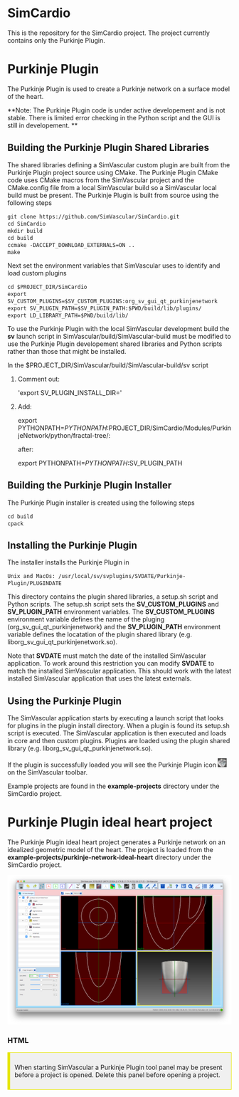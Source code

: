 # SimCardio
This is the repository for the SimCardio project. The project currently contains only the Purkinje Plugin.

# Purkinje Plugin
The Purkinje Plugin is used to create a Purkinje network on a surface model of the heart.

**Note: The Purkinje Plugin code is under active developement and is not stable. There is limited error checking in the Python script and the GUI is still in developement. **

## Building the Purkinje Plugin Shared Libraries
The shared libraries defining a SimVascular custom plugin are built from the Purkinje Plugin project source using CMake. The Purkinje Plugin CMake code uses CMake macros from the SimVascular project and the CMake.config file from a local SimVascular build so a SimVascular local build must be present. The Purkinje Plugin is built from source using the following steps

```
git clone https://github.com/SimVascular/SimCardio.git
cd SimCardio
mkdir build
cd build
ccmake -DACCEPT_DOWNLOAD_EXTERNALS=ON ..
make 
```

Next set the environment variables that SimVascular uses to identify and load custom plugins

```
cd $PROJECT_DIR/SimCardio 
export SV_CUSTOM_PLUGINS=$SV_CUSTOM_PLUGINS:org_sv_gui_qt_purkinjenetwork
export SV_PLUGIN_PATH=$SV_PLUGIN_PATH:$PWD/build/lib/plugins/
export LD_LIBRARY_PATH=$PWD/build/lib/
```
To use the Purkinje Plugin with the local SimVascular development build the **sv** launch script in SimVascular/build/SimVascular-build must be modified to use the Purkinje Plugin developement shared libraries and Python scripts rather than those that might be installed.

In the $PROJECT_DIR/SimVascular/build/SimVascular-build/sv script

  1) Comment out: 

        'export SV_PLUGIN_INSTALL_DIR=' 

   2) Add: 

        export PYTHONPATH=$PYTHONPATH:$PROJECT_DIR/SimCardio/Modules/PurkinjeNetwork/python/fractal-tree/:

      after: 

       export PYTHONPATH=$PYTHONPATH:$SV_PLUGIN_PATH


## Building the Purkinje Plugin Installer
The Purkinje Plugin installer is created using the following steps
```
cd build
cpack
```

## Installing the Purkinje Plugin
The installer installs the Purkinje Plugin in
```
Unix and MacOs: /usr/local/sv/svplugins/SVDATE/Purkinje-Plugin/PLUGINDATE
```
This directory contains the plugin shared libraries, a setup.sh script and Python scripts. The setup.sh script sets the **SV_CUSTOM_PLUGINS** and **SV_PLUGIN_PATH** environment variables. The **SV_CUSTOM_PLUGINS** environment variable defines the name of the pluging (org_sv_gui_qt_purkinjenetwork) and the **SV_PLUGIN_PATH** environment variable defines the locatation of the plugin shared library (e.g. liborg_sv_gui_qt_purkinjenetwork.so).

Note that **SVDATE** must match the date of the installed SimVascular application. To work around this restriction you can modify **SVDATE** to match the installed SimVascular application. This should work with the latest installed SimVascular application that uses the latest externals.

## Using the Purkinje Plugin 
The SimVascular application starts by executing a launch script that looks for plugins in the plugin install directory. When a plugin is found its setup.sh script is executed. The SimVascular application is then executed and loads in core and then custom plugins. Plugins are loaded using the plugin shared library (e.g. liborg_sv_gui_qt_purkinjenetwork.so).

If the plugin is successfully loaded you will see the Purkinje Plugin icon <img src="images/purkinje_network.png" alt="alt text" width="20" height="20"> on the SimVascular toolbar.

Example projects are found in the **example-projects** directory under the SimCardio project.

# Purkinje Plugin ideal heart project
The Purkinje Plugin ideal heart project generates a Purkinje network on an idealized geometric model of the heart. The project is loaded from the **example-projects/purkinje-network-ideal-heart** directory under the SimCardio project.

<img src="images/ideal-heart-1.png" alt="alt text"> 



<h3>HTML</h3>
<p>

<div style="background-color: #F0F0F0; padding: 10px; border: 1px solid #e6e600; border-left: 6px solid #e6e600">
</p>

When starting SimVascular a Purkinje Plugin tool panel may be present before a project is opened. Delete this panel before opening a project.
</div>


